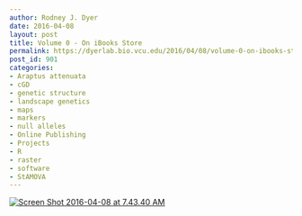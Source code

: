 ```yaml
---
author: Rodney J. Dyer
date: 2016-04-08
layout: post
title: Volume 0 - On iBooks Store
permalink: https://dyerlab.bio.vcu.edu/2016/04/08/volume-0-on-ibooks-store/index.html
post_id: 901
categories: 
- Araptus attenuata
- cGD
- genetic structure
- landscape genetics
- maps
- markers
- null alleles
- Online Publishing
- Projects
- R
- raster
- software
- StAMOVA
---
```

[![Screen Shot 2016-04-08 at 7.43.40 AM](http://dyerlab.bio.vcu.edu/wp-content/uploads/sites/4831/2016/04/Screen-Shot-2016-04-08-at-7.43.40-AM.png)](https://itunes.apple.com/us/book/applied-population-genetics/id1101353809?ls=1&mt=11)
